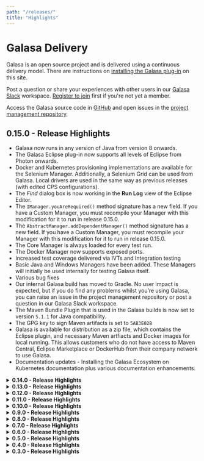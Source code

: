 ```yaml
---
path: "/releases/"
title: "Highlights"
---
```


# Galasa Delivery

Galasa is an open source project and is delivered using a continuous delivery model. There are instructions on [installing the Galasa plug-in](/docs/getting-started/installing) on this site. 

Post a question or share your experiences with other users in our <a href="https://galasa.slack.com" target="_blank"> Galasa Slack</a> workspace. <a href="https://join.slack.com/t/galasa/shared_invite/zt-ele2ic8x-VepEO1o13t4Jtb3ZuM4RUA" target="_blank"> Register to join</a> first if you're not yet a member.

Access the Galasa source code in [GitHub](https://github.com/galasa-dev) and open issues in the [project management repository](https://github.com/galasa-dev/projectmanagement).

## 0.15.0 - Release Highlights

- Galasa now runs in any version of Java from version 8 onwards.
- The Galasa Eclipse plug-in now supports all levels of Eclipse from Photon onwards. 
- Docker and Kubernetes provisioning implementations are available for the Selenium Manager. Additionally, a Selenium Grid can be used from Galasa. Local drivers are used in the same way as previous releases (with edited CPS configurations). 
- The *Find* dialog box is now working in the **Run Log** view of the Eclipse Editor.
- The ```IManager.youAreRequired()``` method signature has a new field. If you have a Custom Manager, you must recompile your Manager with this modification for it to run in release 0.15.0.
- The ```AbstractManager.addDependentManager()``` method signature has a new field. If you have a Custom Manager, you must recompile your Manager with this modification for it to run in release 0.15.0.
- The Core Manager is always loaded for every test run.
- The Docker Manager now supports exposed ports.
- Increased test coverage delivered via IVTs and Integration testing
- Basic Java and Windows Managers have been added. These Managers will initially be used internally for testing Galasa itself. 
- Various bug fixes
- Our internal Galasa build has moved to Gradle. No user impact is expected, but if you do find any problems whilst you’re using Galasa, you can raise an issue in the project management repository or post a question in our Galasa Slack workspace.
- The Maven Bundle Plugin that is used in the Galasa builds is now set to version ```5.1.1``` for Java compatibility.
- The GPG key to sign Maven artifacts is set to  ```5AB3E02B```
- Galasa is available for distribution as a zip file, which contains the Eclipse plugin, and necessary Maven artfiacts and Docker images for local running. This allows customers who do not have access to Maven Central, Eclipse Marketplace or DockerHub from their company network to use Galasa.
- Documentation updates - Installing the Galasa Ecosystem on Kubernetes documentation plus various documentation enhancements.

<details>
<summary><b>0.14.0 - Release Highlights</b></summary>

- <a href="https://github.com/galasa-dev/managers/tree/master/galasa-managers-parent/galasa-managers-zos-parent/dev.galasa.zosconsole.oeconsol.manager" target="_blank"> z/OS Console oeconsol Manager</a> is now in Alpha, providing an implementation of the z/OS Console by using the z/OS UNIX oeconsol command. 
- Enhanced Docker functionality, including volumes and custom start up configurations
- CPS restore from file functionality. Use the ```--restorecps``` command-line parameter when initialising the framework to trigger the restore CPS functionality.  Specify the file to restore from by using ```-f``` or ```--file```  in the KVP format  ```(<property>=<value>)```, with one new property per line.
- ```@ContinueOnTestFailure``` annotation. Use the annotation in the test class or switch the same functionality on globally by using the CPS property ```framework.continue.on.test.failure=true```.
- Documentation enhancements, including updates on Managers and writing test cases
</details>

<details>
<summary><b>0.13.0 - Release Highlights</b></summary>

- CEDA Manager is now in Alpha, providing CEDA 3270 interaction
- CEMT Manager is now in Alpha, providing CEMT 3270 interaction 
- Changes to the following CPS properties for z/OS MF:
```
zosmf.server.SERVERID.image=IMAGEID
zosmf.server.SERVERID.https=true
zosmf.server.SERVERID.port=443
zosmf.server.SERVERID.request.retry=3
zosmf.server.SERVERID.credentials=ZOS
zosmf.sysplex.PLEXID.default.servers=SERVERID,SERVERID
zosmf.image.IMAGEID.servers=SERVERID,SERVERID
```
If you have zOS/MF servers on each z/OS image, the following properties are the minimum that are required:
```
zos.image.MV2D.ipv4.hostname=winmvs2d.hursley.ibm.com
zosmf.server.port=9999
```
These settings assume a zOS/MF server on MV2D and the port overridden from `443` to `9999` for all zOS/MF servers. 
- Various bug fixes
- Documentation enhancements, including updates to About and Ecosystem documentation
</details>

<details>
<summary><b>0.12.0 - Release Highlights</b></summary>

- z/OS Manager support for RSE - provides tests and Managers with access to RSE functions, and implementations of z/OS Batch and File Manager by using the RSE API.
- CPS Backup feature - enables CPS properties to be output to a plain-text file. Use ```--backupcps``` as a command-line option when running the *galasa-boot* jar alongside the file option ```-f``` or ```--file``` to specify an output file for the properties.
- Various bug fixes
- Updated documentation for RSA, Linux and Open Stack Managers
</details>

<details>
<summary><b>0.11.0 - Release Highlights</b></summary>

- Galasa Kubernetes operator is now in Alpha. The Kubernetes operator creates and maintains Galasa ecosystems by using Kubernetes, enabling Galasa tests to run in an automated environment or pipeline. See the [ReadMe](https://github.com/galasa-dev/extensions/blob/master/galasa-ecosystem-kubernetes-operator) for more information.  
- z/OS 3270 improvements and fixes, including support for NEGTSECURE ports and for z/VM (TN3270)
- Various bug fixes
- Documentation updates - Galasa Ecosystem - overview, architecture and Docker operator installation guide, documentation improvements
</details>

<details>
<summary><b>0.10.0 - Release Highlights</b></summary>

- z/OS Program Manager is now in Alpha
- Docker Operator is now in Alpha. The Docker Operator creates Galasa ecosystems in Docker, enabling Galasa tests to run in an automated environment or pipeline. See the [ReadMe](https://github.com/galasa-dev/extensions/tree/master/galasa-extensions-parent/dev.galasa.docker.operator) for more information.  
- Various bug fixes
- Documentation updates - upgrading and z/OS Program Manager
</details>

<details>
<summary><b>0.9.0 - Release Highlights</b></summary>

- CECI Manager is now in Release
- HTTP Client Manager is now in Release
- Updates to the Visual Studio Code Galasa extension, including full support for local runs - search for _Galasa_ in the extensions marketplace and check the ReadMe for prerequisites (essentially, Java 8 JDK, and _only_ Java 8 JDK, plus a version of Maven that supports Java 8)
- Documentation updates - z/OS 3270 Manager and IP Network Manager
- Landing page improvements
</details>

<details>
<summary><b>0.8.0 - Release Highlights</b></summary>

- NEW Improvements in Artifact Manager make streaming text content a single-step process
- NEW alpha version of a Visual Studio Code Galasa extension - search for _Galasa_ in the extensions marketplace and check the ReadMe for prerequisites (essentially, Java 8 JDK, and _only_ Java 8 JDK, plus a version of Maven that supports Java 8)
- 3270 Manager bug fixes and updates
- Message lines in the run log are now shorter
- Documentation updates - HTTP Client Manager and the z/OS family of Managers
</details>

<details>
<summary><b>0.7.0 - Release Highlights</b></summary>

- NEW TSO Command SSH Manager (alpha) - securely issue TSO commands
- NEW UNIX Command SSH Manager (alpha) - securely issue UNIX commands
- CECI manager is now in Beta
- JMeter manager is now in Beta
- CICS CECI manager is now in Beta
- Plus other enhancements and bug fixes
  </details>

<details>
<summary><b>0.6.0 - Release Highlights</b></summary>
<b>Release date - 2020-04-01</b>

- <b>Selenium Manager (alpha)</b> - enabling a test to run Selenium WebDrivers in order to drive Web Browsers during the test.
- <b>JMeter Manager (alpha)</b> - enabling a JMeter session to run inside a Docker Container.
- <b>Documentation update</b> - how to start writing your own independent Galasa tests.
  </details>

<details>
<summary><b>0.5.0 - Release Highlights</b></summary>
<b>Release date - 2020-03-09</b>

- <b>z/OS Batch Manager (beta)</b> - enabling tests and Managers to submit, monitor and retrieve z/OS batch jobs.
- <b>CICS CECI Manager (alpha)</b> - providing CECI 3270 interaction - initially supporting containers and link programs.
- <b>Ecosystem Manager (alpha)</b> - enabling deployment of an entire Galasa ecosystem to Kubernetes to enable integration testing against Galasa.
- <b>Docker Manager (release) </b> - enabling containers to run on infrastructure Docker engines - either for testing directly or for assisting the testing process.
- <b>Documentation update</b> - how to start writing your own Simbank tests.
- <b>Documentation update</b> - new SimBank z/OS Batch Manager tutorial available.
  </details>

<details>
<summary><b>0.4.0 - Release Highlights</b></summary>
<b>Release date - 2020-02-12</b>

- <b>Docker Manager (beta)</b> - enabling the provisioning of Docker Containers for tests to use.
- <b>Kubernetes Manager (alpha)</b> - enabling the provisioning of Kubernetes Namespaces.
- <b> Galasa Ecosystem Manager (alpha)</b> - enabling the provisioning of the entire Galasa Ecosystem in Kubernetes so you can run an integration devops pipeline.
- <b> Elastic Logger Manager (alpha)</b> - enabling test results to be exported to Elastic Search.
- <b> Shared Environment (alpha) - enabling Managers to create a testing environment for multiple tests to use.
- <b>Documentation update</b> - Manager reference pages are available.
  </details>

<details>
<summary><b>0.3.0 - Release Highlights</b></summary>
<b>Release date - 2019-12-04</b>

- <b>Launch of website</b> - providing alpha documentation and installing guide.
- <b>Galasa:Simbank</b> - implementing a sample banking application against which you can configure and run a set of provided tests.
- <b>z/OS Manager (beta)</b> - providing tests and Managers with configuration information about z/OS images and Sysplexes.
  </details>
